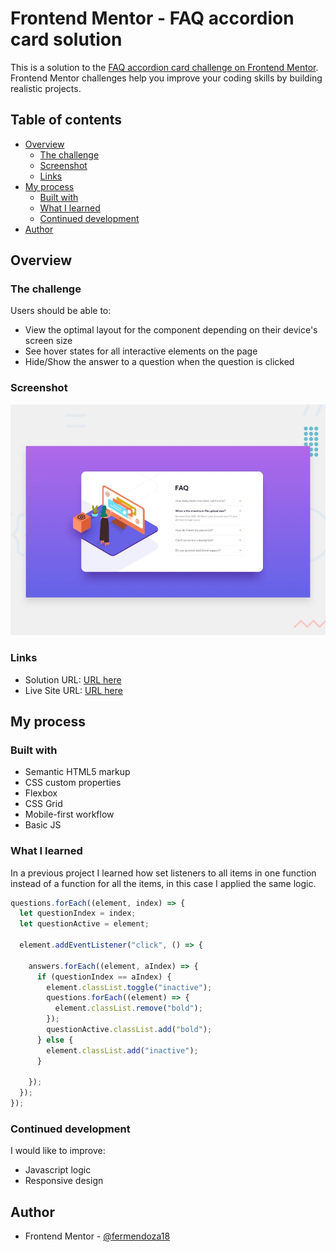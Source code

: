 # Frontend Mentor - FAQ accordion card solution

This is a solution to the [FAQ accordion card challenge on Frontend Mentor](https://www.frontendmentor.io/challenges/faq-accordion-card-XlyjD0Oam). Frontend Mentor challenges help you improve your coding skills by building realistic projects. 

## Table of contents

- [Overview](#overview)
  - [The challenge](#the-challenge)
  - [Screenshot](#screenshot)
  - [Links](#links)
- [My process](#my-process)
  - [Built with](#built-with)
  - [What I learned](#what-i-learned)
  - [Continued development](#continued-development)
- [Author](#author)

## Overview

### The challenge

Users should be able to:

- View the optimal layout for the component depending on their device's screen size
- See hover states for all interactive elements on the page
- Hide/Show the answer to a question when the question is clicked

### Screenshot

![](./images/desktop-preview.jpg)

### Links

- Solution URL: [URL here](https://github.com/nimrodcode/FAQ-Accordion-Card-FM)
- Live Site URL: [URL here](https://nimrodcode.github.io/FAQ-Accordion-Card-FM/)
## My process

### Built with

- Semantic HTML5 markup
- CSS custom properties
- Flexbox
- CSS Grid
- Mobile-first workflow
- Basic JS

### What I learned

In a previous project I learned how set listeners to all items in one function instead of a function for all the items, in this case I applied the same logic.

```js
questions.forEach((element, index) => {
  let questionIndex = index;
  let questionActive = element;

  element.addEventListener("click", () => {
    
    answers.forEach((element, aIndex) => {
      if (questionIndex == aIndex) {
        element.classList.toggle("inactive");
        questions.forEach((element) => {
          element.classList.remove("bold");
        });
        questionActive.classList.add("bold");
      } else {
        element.classList.add("inactive");
      }
      
    });
  });
});
```

### Continued development

I would like to improve:

- Javascript logic
- Responsive design


## Author

- Frontend Mentor - [@fermendoza18](https://www.frontendmentor.io/profile/fermendoza18)


